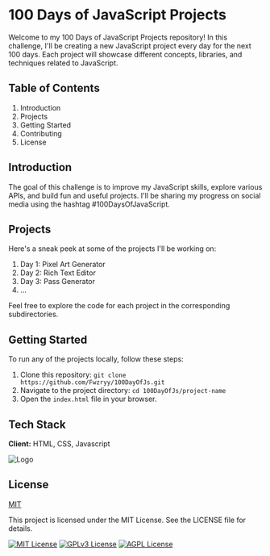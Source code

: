 # 100 Days of JavaScript Projects

Welcome to my 100 Days of JavaScript Projects repository! In this challenge, I'll be creating a new JavaScript project every day for the next 100 days. Each project will showcase different concepts, libraries, and techniques related to JavaScript.

## Table of Contents

1. Introduction
2. Projects
3. Getting Started
4. Contributing
5. License

## Introduction

The goal of this challenge is to improve my JavaScript skills, explore various APIs, and build fun and useful projects. I'll be sharing my progress on social media using the hashtag #100DaysOfJavaScript.

## Projects

Here's a sneak peek at some of the projects I'll be working on:

1. Day 1: Pixel Art Generator
2. Day 2: Rich Text Editor
3. Day 3: Pass Generator
4. ...

Feel free to explore the code for each project in the corresponding subdirectories.

## Getting Started

To run any of the projects locally, follow these steps:

1. Clone this repository: `git clone https://github.com/Fwzryy/100DayOfJs.git`
2. Navigate to the project directory: `cd 100DayOfJs/project-name`
3. Open the `index.html` file in your browser.

## Tech Stack

**Client:** HTML, CSS, Javascript




![Logo](https://camo.githubusercontent.com/822820b8da7a3637b759326de4c2260f43971f38415604562ab908f73c565e51/68747470733a2f2f736b696c6c69636f6e732e6465762f69636f6e733f693d68746d6c2c6373732c6a73)


## License

[MIT](https://choosealicense.com/licenses/mit/)

This project is licensed under the MIT License. See the LICENSE file for details.

[![MIT License](https://img.shields.io/badge/License-MIT-green.svg)](https://choosealicense.com/licenses/mit/)
[![GPLv3 License](https://img.shields.io/badge/License-GPL%20v3-yellow.svg)](https://opensource.org/licenses/)
[![AGPL License](https://img.shields.io/badge/license-AGPL-blue.svg)](http://www.gnu.org/licenses/agpl-3.0)

